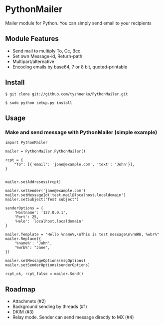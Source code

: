 # PythonMailer

Mailer module for Python. You can simply send email to your recipients

## Module Features

* Send mail to multiply To, Cc, Bcc
* Set own Message-id, Return-path
* Multipart/alternative
* Encoding emails by base64, 7 or 8 bit, quoted-printable

## Install

`$ git clone git://github.com/tyzhnenko/PythonMailer.git`

`$ sudo python setup.py install`

## Usage

### Make and send message with PythonMailer (simple example)
```
import PythonMailer

mailer = PythonMailer.PythonMailer()

rcpt = {
    "To": [{'email': 'jone@example.com', 'text': 'John'}],
}


mailer.setAddresess(rcpt)

mailer.setSender('jane@example.com')
mailer.setMessageId('test-mail@localhost.localdomain')
mailer.setSubject('Test subject')

senderOptions = {
    'Hostname': '127.0.0.1',
    'Port': 25,
    'Helo': 'localhost.localdomain'
}

mailer.Template = "Hello %name%,\nThis is test message\n\nWRB, %wbr%"
mailer.Replace({
    '%name%': 'John',
    '%wrb%': "Jane",
})

mailer.setMessageOptions(msgOptions)
mailer.setSenderOptions(senderOptions)

rcpt_ok, rcpt_false = mailer.Send()
```

## Roadmap

* Attachmets (#2)
* Background sending by threads (#1)
* DKIM (#3)
* Relay mode. Sender can send message directly to MX (#4)
